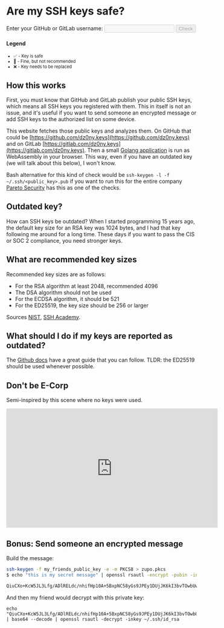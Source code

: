 # Are my SSH keys safe?

<script defer data-domain="aremykeyssafe.com" src="https://plausible.io/js/plausible.js"></script>
<script src="/wasm/go.js?{{ site.time | date: '%s%N' }}"></script>
<label for="handle">Enter your GitHub or GitLab username:</label>
<input id="handle" disabled name="handle" type="text" />
<button disabled id="check" value="Check">Check</button>
<ul id="results"></ul>

<h4>Legend</h4>
<ul id="legend" style="font-size: 80%">
<li>✅ - Key is safe</li>
<li>🍄 - Fine, but not recommended</li>
<li>❌ - Key needs to be replaced</li>
</ul>

## How this works

First, you must know that GitHub and GitLab publish your public SSH keys, which means all SSH keys you registered with them. This in itself is not an issue, and it's useful if you want to send someone an encrypted message or add SSH keys to the authorized list on some device. 

This website fetches those public keys and analyzes them. On GitHub that could be [https://github.com/dz0ny.keys](https://github.com/dz0ny.keys) and on GitLab [https://gitlab.com/dz0ny.keys](https://gitlab.com/dz0ny.keys). Then a small [Golang application](https://github.com/paretosecurity/aremykeyssafe/blob/wasm/main.go) is run as WebAssembly in your browser. This way, even if you have an outdated key (we will talk about this below), I won't know.

Bash alternative for this kind of check would be `ssh-keygen -l -f ~/.ssh/<public_key>.pub` if you want to run this for the entire company [Pareto Security](https://paretosecurity.com/security-checks/ssh-keys-strength) has this as one of the checks.

## Outdated key?

How can SSH keys be outdated? When I started programming 15 years ago, the default key size for an RSA key was 1024 bytes, and I had that key following me around for a long time. These days if you want to pass the CIS or SOC 2 compliance, you need stronger keys. 

## What are recommended key sizes

Recommended key sizes are as follows:

- For the RSA algorithm at least 2048, recommended 4096
- The DSA algorithm should not be used
- For the ECDSA algorithm, it should be 521
- For the ED25519, the key size should be 256 or larger

Sources [NIST](https://nvlpubs.nist.gov/nistpubs/specialpublications/nist.sp.800-57pt3r1.pdf), [SSH Academy](https://www.ssh.com/academy/ssh/keygen#choosing-an-algorithm-and-key-size).

## What should I do if my keys are reported as outdated? 

The [Github docs](https://docs.github.com/en/authentication/connecting-to-github-with-ssh/generating-a-new-ssh-key-and-adding-it-to-the-ssh-agent) have a great guide that you can follow. TLDR: the ED25519 should be used whenever possible.

## Don't be E-Corp

Semi-inspired by this scene where no keys were used. 

<iframe width="560" height="315" src="https://www.youtube-nocookie.com/embed/T4w6rloFpCI" title="YouTube video player" frameborder="0" allow="accelerometer; autoplay; clipboard-write; encrypted-media; gyroscope; picture-in-picture" allowfullscreen></iframe>

## Bonus: Send someone an encrypted message

Build the message:
```bash
ssh-keygen -f my_friends_public_key -e -m PKCS8 > zupo.pkcs
$ echo "this is my secret message" | openssl rsautl -encrypt -pubin -inkey zupo.pkcs | base64

QiuCXo+KcW5JL3Lfg/ADlRELdc/nhifHp10A+5BxpNC58yGs9JPEy1DUjJK6kI3bvTOwbUwMMk+LJOMh+Xy+96kn59kYoU+AU4zfl5LGVQ2qJZJuBTwZySt4HTXWZhaK/VWXE65QU6k/beS6PW3/2nq0W5sM0tINy/hinto7sNqsHZTC38xlSckge48E5UoPnCujKJV84YmykZPoXm/nGB5TvQ1kORSrsha3Q0YRgAcMFrARDrBhnVa1Yt8sXOQGMrYx8giWUeiD0CYyl97Cbdle2CdUsnC5cJCkV9f7fMdFOJseaOX+RIa06kiMiQAbtrT7xUHBZ7E6b8J56lvYeg==
```

And then my friend would decrypt with this private key:

```shell
echo "QiuCXo+KcW5JL3Lfg/ADlRELdc/nhifHp10A+5BxpNC58yGs9JPEy1DUjJK6kI3bvTOwbUwMMk+LJOMh+Xy+96kn59kYoU+AU4zfl5LGVQ2qJZJuBTwZySt4HTXWZhaK/VWXE65QU6k/beS6PW3/2nq0W5sM0tINy/hinto7sNqsHZTC38xlSckge48E5UoPnCujKJV84YmykZPoXm/nGB5TvQ1kORSrsha3Q0YRgAcMFrARDrBhnVa1Yt8sXOQGMrYx8giWUeiD0CYyl97Cbdle2CdUsnC5cJCkV9f7fMdFOJseaOX+RIa06kiMiQAbtrT7xUHBZ7E6b8J56lvYeg==" | base64 --decode | openssl rsautl -decrypt -inkey ~/.ssh/id_rsa
```

<script src="/assets/js/main.js?{{ site.time | date: '%s%N' }}"></script>

<template id="result">
<li><span id="status"></span> <strong id="source"></strong> key <small id="key"></small> with size <strong id="size"></strong></li>
</template>
